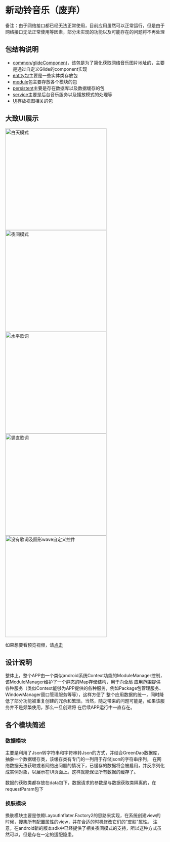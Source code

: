 # 新动铃音乐（废弃）
备注：由于网络接口都已经无法正常使用，目前应用虽然可以正常运行，但是由于网络接口无法正常使用等因素，部分未实现的功能以及可能存在的问题将不再处理
## 包结构说明
- [common/glideComponent](app/src/main/java/com/hudson/donglingmusic/common/config/glideComponent)，该包是为了简化获取网络音乐图片地址的，主要是通过自定义Glide的component实现
- [entity](app/src/main/java/com/hudson/donglingmusic/entity)包主要是一些实体类存放包
- [module](app/src/main/java/com/hudson/donglingmusic/module)包主要存放各个模块的包
- [persistent](app/src/main/java/com/hudson/donglingmusic/persistent)主要是存在数据库以及数据缓存的包
- [service](app/src/main/java/com/hudson/donglingmusic/service)主要是后台音乐服务以及播放模式的处理等
- [UI](app/src/main/java/com/hudson/donglingmusic/UI)存放视图相关的包

## 大致UI展示
<img src="resource/day_list.jpg" width="320" alt="白天模式"/>  <img src="resource/night_list.png" width="320" alt="夜间模式"/>
<img src="resource/horizontal_lyrics.jpg" width="320" alt="水平歌词"/>  <img src="resource/vertical_lyrics.jpg" width="320" alt="竖直歌词"/>
<img src="resource/play_page.png" width="320" alt="没有歌词及圆形wave自定义控件"/>

如果想要看预览视频，请[点击](resource/sample_video.mp4)
## 设计说明
整体上，整个APP由一个类似android系统Context功能的ModuleManager控制，该ModuleManager维护了一个静态的Map存储结构，用于向全局
应用范围提供各种服务（类似Context能够为APP提供的各种服务，例如Package包管理服务、WindowManager窗口管理服务等等），这样方便了
整个应用数据的统一，同时降低了部分功能被重复创建的冗余和繁琐。当然，随之带来的问题可能是，如果该服务并不是频繁使用，那么一旦创建将
在后续APP运行中一直存在。

## 各个模块简述
### 数据模块
主要是利用了Json转字符串和字符串转Json的方式，并结合GreenDao数据库，抽象一个数据缓存类，该缓存类有专门的一列用于存储json的字符串序列，
在网络数据无法获取或者网络出问题的情况下，已缓存的数据将会被启用，并反序列化成实例对象，以展示在UI页面上。这样就能保证所有数据的缓存了。

数据的获取类都存放在data包下，数据请求的参数是与数据获取类隔离的，在requestParam包下

### 换肤模块
换肤模块主要是依赖LayoutInflater.Factory2的思路来实现，在系统创建view的时候，搜集所有配置属性的view，并在合适的时机修改它们的“皮肤”属性。
注意，在android新的版本sdk中已经提供了相关夜间模式的支持，所以这种方式虽然可以，但是存在一定的适配隐患。